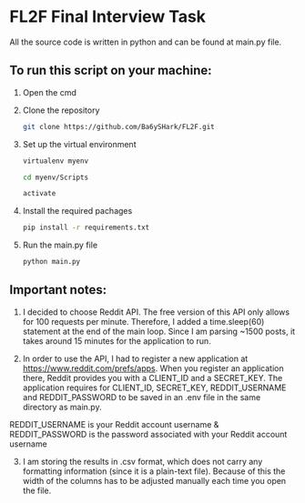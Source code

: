 # FL2F Final Interview Task

All the source code is written in python and can be found at main.py file.

## To run this script on your machine:

1. Open the cmd

2. Clone the repository
   ```bash
   git clone https://github.com/Ba6ySHark/FL2F.git
   ```
   
3. Set up the virtual environment
   ```bash
   virtualenv myenv
   ```
   ```bash
   cd myenv/Scripts
   ```
   ```bash
   activate
   ```
   
4. Install the required pachages
   ```bash
   pip install -r requirements.txt
   ```

5. Run the main.py file
   ```bash
   python main.py
   ```
## Important notes:

1. I decided to choose Reddit API. The free version of this API only allows for 100 requests per minute. Therefore, I added a time.sleep(60) statement at the end of the main loop. Since I am parsing ~1500 posts, it takes around 15 minutes for the application to run.

2. In order to use the API, I had to register a new application at https://www.reddit.com/prefs/apps. When you register an application there, Reddit provides you with a CLIENT_ID and a SECRET_KEY. The application requires for CLIENT_ID, SECRET_KEY, REDDIT_USERNAME and REDDIT_PASSWORD to be saved in an .env file in the same directory as main.py.

REDDIT_USERNAME is your Reddit account username &
REDDIT_PASSWORD is the password associated with your Reddit account username

3. I am storing the results in .csv format, which does not carry any formatting information (since it is a plain-text file). Because of this the width of the columns has to be adjusted manually each time you open the file.
